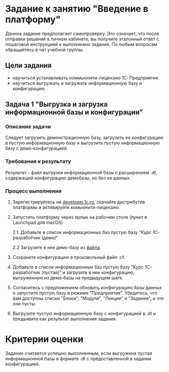 # Задание к занятию "Введение в платформу"

Данное задание предполагает самопроверку. Это означает, что после отправки решения в личном кабинете, вы получите эталонный ответ с пошаговой инструкцией к выполнению задания. По любым вопросам обращайтесь в чат учебной группы. 

## Цели задания
- научиться устанавливать коммьюнити-лицензию 1С: Предприятие
- научиться выгружать и загружать информационную базу и конфигурацию

## Задача 1 "Выгрузка и загрузка информационной базы и конфигурации"

### Описание задачи
Следует загрузить демонстрационную базу, загрузить ее конфигурацию в пустую информационную базу и выгрузить пустую информационную базу с демо-конфигурацией.

### Требования к результату
Результат - файл выгрузки информационной базы с расширением .dt, содержащий конфигурацию демобазы, но без ее данных.

### Процесс выполнения

1. Зарегистрируйтесь на [developer.1c.ru](https://developer.1c.ru/), скачайте дистрибутив платформы и активируйте комьюнити-лицензию.
2. Запустить платформу через ярлык на рабочем столе (пункт в Launchpad для macOS)

   2.1. Добавьте в список информационных баз пустую базу "Курс 1С-разработчик (демо)"

   2.2 Загрузите в нее демо-базу из [файла](https://github.com/netology-code/1c-homeworks/blob/master/1c-developer-demo.dt).

3. Сохраните конфигурацию в произвольный файл .cf.
4. Добавьте в список информационных баз пустую базу "Курс 1С-разработчик (пустая)" и загрузите в нее конфигурацию, выгруженную из демо-базы на предыдущем шаге.
5. Согласитесь с предложением обновить конфигурацию базы данных и запустите пустую базу в режиме "Предприятие". Убедитесь, что вам доступны списки "Блоки", "Модули", "Лекции" и "Задания", и что они пусты.
6. Выгрузите пустую информационную базу с конфигурацией в .dt и предъявите как результат выполнения задания.

# Критерии оценки
Задание считается успешно выполненным, если выгружена пустая информационной базы в формате .dt с предоставленной в задании конфигурацией. 

